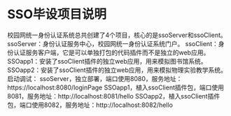 # SSO毕设项目说明
校园网统一身份认证系统总共创建了4个项目，核心的是ssoServer和ssoClient。
ssoServer：身份认证服务中心，校园网统一身份认证系统门户。
ssoClient：身份认证服务客户端，它是可以单独打包的代码插件而不是独立的web应用。
SSOapp1：安装了ssoClient插件的独立web应用，用来模拟图书馆系统。
SSOapp2：安装了ssoClient插件的独立web应用，用来模拟物理实验教学系统。
启动调试：
ssoServer，独立部署，端口使用8080，服务地址：https://localhost:8080/loginPage
SSOapp1，植入ssoClient插件包，端口使用8081，服务地址：http://localhost:8081/hello
SSOapp2，植入ssoClient插件包，端口使用8082，服务地址：http://localhost:8082/hello
